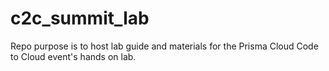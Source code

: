 # c2c_summit_lab
Repo purpose is to host lab guide and materials for the Prisma Cloud Code to Cloud event's hands on lab.
